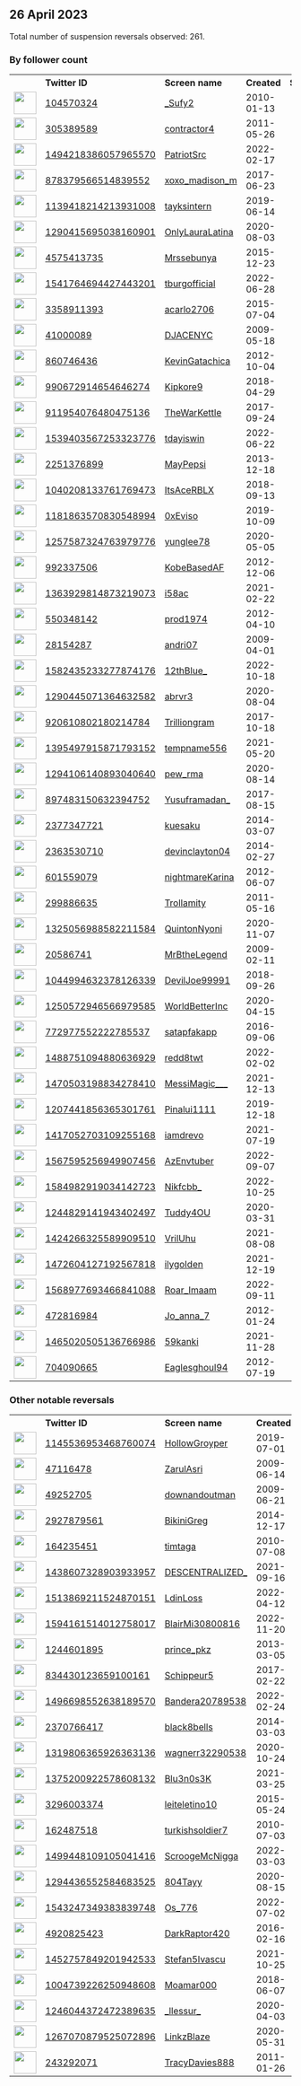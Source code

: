 
## 26 April 2023
Total number of suspension reversals observed: 261.

### By follower count
<table><tr><th></th><th align="left">Twitter ID</th><th align="left">Screen name</th>
<th align="left">Created</th><th align="left">Status</th><th align="left">Suspended</th><th align="left">Followers</th>
<tr><td><a href="https://pbs.twimg.com/profile_images/1354566439726964743/yHLy4h3g_normal.jpg"><img src="https://pbs.twimg.com/profile_images/1354566439726964743/yHLy4h3g_normal.jpg" width="40px" height="40px" align="center"/></a></td><td><a href="https://twitter.com/intent/user?user_id=104570324">104570324</a></td><td><a href="https://twitter.com/_Sufy2">_Sufy2</a></td><td>2010-01-13</td><td align="center"></td><td></td><td>69440</td></tr>
<tr><td><a href="https://pbs.twimg.com/profile_images/1595427436090609665/BiK4KELM_normal.jpg"><img src="https://pbs.twimg.com/profile_images/1595427436090609665/BiK4KELM_normal.jpg" width="40px" height="40px" align="center"/></a></td><td><a href="https://twitter.com/intent/user?user_id=305389589">305389589</a></td><td><a href="https://twitter.com/contractor4">contractor4</a></td><td>2011-05-26</td><td align="center"></td><td>2023-03-28</td><td>32905</td></tr>
<tr><td><a href="https://pbs.twimg.com/profile_images/1532571921287680004/_eP48_gD_normal.jpg"><img src="https://pbs.twimg.com/profile_images/1532571921287680004/_eP48_gD_normal.jpg" width="40px" height="40px" align="center"/></a></td><td><a href="https://twitter.com/intent/user?user_id=1494218386057965570">1494218386057965570</a></td><td><a href="https://twitter.com/PatriotSrc">PatriotSrc</a></td><td>2022-02-17</td><td align="center"></td><td>2022-07-13</td><td>30072</td></tr>
<tr><td><a href="https://pbs.twimg.com/profile_images/1649442869718183937/DQGAp0bw_normal.jpg"><img src="https://pbs.twimg.com/profile_images/1649442869718183937/DQGAp0bw_normal.jpg" width="40px" height="40px" align="center"/></a></td><td><a href="https://twitter.com/intent/user?user_id=878379566514839552">878379566514839552</a></td><td><a href="https://twitter.com/xoxo_madison_m">xoxo_madison_m</a></td><td>2017-06-23</td><td align="center"></td><td>2022-10-24</td><td>26486</td></tr>
<tr><td><a href="https://pbs.twimg.com/profile_images/1642647608337342467/ltIx6cD__normal.jpg"><img src="https://pbs.twimg.com/profile_images/1642647608337342467/ltIx6cD__normal.jpg" width="40px" height="40px" align="center"/></a></td><td><a href="https://twitter.com/intent/user?user_id=1139418214213931008">1139418214213931008</a></td><td><a href="https://twitter.com/tayksintern">tayksintern</a></td><td>2019-06-14</td><td align="center"></td><td></td><td>23034</td></tr>
<tr><td><a href="https://pbs.twimg.com/profile_images/1623699012481081346/GZjVh6Io_normal.jpg"><img src="https://pbs.twimg.com/profile_images/1623699012481081346/GZjVh6Io_normal.jpg" width="40px" height="40px" align="center"/></a></td><td><a href="https://twitter.com/intent/user?user_id=1290415695038160901">1290415695038160901</a></td><td><a href="https://twitter.com/OnlyLauraLatina">OnlyLauraLatina</a></td><td>2020-08-03</td><td align="center"></td><td>2023-03-27</td><td>12034</td></tr>
<tr><td><a href="https://pbs.twimg.com/profile_images/1583393693863739392/Y5qQDIAJ_normal.jpg"><img src="https://pbs.twimg.com/profile_images/1583393693863739392/Y5qQDIAJ_normal.jpg" width="40px" height="40px" align="center"/></a></td><td><a href="https://twitter.com/intent/user?user_id=4575413735">4575413735</a></td><td><a href="https://twitter.com/Mrssebunya">Mrssebunya</a></td><td>2015-12-23</td><td align="center"></td><td>2022-11-21</td><td>8927</td></tr>
<tr><td><a href="https://pbs.twimg.com/profile_images/1542036957294911490/FeXIt8Zy_normal.jpg"><img src="https://pbs.twimg.com/profile_images/1542036957294911490/FeXIt8Zy_normal.jpg" width="40px" height="40px" align="center"/></a></td><td><a href="https://twitter.com/intent/user?user_id=1541764694427443201">1541764694427443201</a></td><td><a href="https://twitter.com/tburgofficial">tburgofficial</a></td><td>2022-06-28</td><td align="center"></td><td>2023-03-26</td><td>6836</td></tr>
<tr><td><a href="https://pbs.twimg.com/profile_images/721296166286204928/tJ07BPIc_normal.jpg"><img src="https://pbs.twimg.com/profile_images/721296166286204928/tJ07BPIc_normal.jpg" width="40px" height="40px" align="center"/></a></td><td><a href="https://twitter.com/intent/user?user_id=3358911393">3358911393</a></td><td><a href="https://twitter.com/acarlo2706">acarlo2706</a></td><td>2015-07-04</td><td align="center"></td><td>2023-04-16</td><td>5022</td></tr>
<tr><td><a href="https://pbs.twimg.com/profile_images/1643567588197187586/R5H36tqt_normal.jpg"><img src="https://pbs.twimg.com/profile_images/1643567588197187586/R5H36tqt_normal.jpg" width="40px" height="40px" align="center"/></a></td><td><a href="https://twitter.com/intent/user?user_id=41000089">41000089</a></td><td><a href="https://twitter.com/DJACENYC">DJACENYC</a></td><td>2009-05-18</td><td align="center"></td><td></td><td>3895</td></tr>
<tr><td><a href="https://pbs.twimg.com/profile_images/770005787137671168/uJA5dQrZ_normal.jpg"><img src="https://pbs.twimg.com/profile_images/770005787137671168/uJA5dQrZ_normal.jpg" width="40px" height="40px" align="center"/></a></td><td><a href="https://twitter.com/intent/user?user_id=860746436">860746436</a></td><td><a href="https://twitter.com/KevinGatachica">KevinGatachica</a></td><td>2012-10-04</td><td align="center"></td><td></td><td>3884</td></tr>
<tr><td><a href="https://pbs.twimg.com/profile_images/1645742654129422336/nBOQVMxW_normal.jpg"><img src="https://pbs.twimg.com/profile_images/1645742654129422336/nBOQVMxW_normal.jpg" width="40px" height="40px" align="center"/></a></td><td><a href="https://twitter.com/intent/user?user_id=990672914654646274">990672914654646274</a></td><td><a href="https://twitter.com/Kipkore9">Kipkore9</a></td><td>2018-04-29</td><td align="center"></td><td>2023-02-19</td><td>3039</td></tr>
<tr><td><a href="https://pbs.twimg.com/profile_images/1096773478525665280/sUZHx15W_normal.png"><img src="https://pbs.twimg.com/profile_images/1096773478525665280/sUZHx15W_normal.png" width="40px" height="40px" align="center"/></a></td><td><a href="https://twitter.com/intent/user?user_id=911954076480475136">911954076480475136</a></td><td><a href="https://twitter.com/TheWarKettle">TheWarKettle</a></td><td>2017-09-24</td><td align="center"></td><td></td><td>2720</td></tr>
<tr><td><a href="https://pbs.twimg.com/profile_images/1651517813356646400/pfhQc9I5_normal.png"><img src="https://pbs.twimg.com/profile_images/1651517813356646400/pfhQc9I5_normal.png" width="40px" height="40px" align="center"/></a></td><td><a href="https://twitter.com/intent/user?user_id=1539403567253323776">1539403567253323776</a></td><td><a href="https://twitter.com/tdayiswin">tdayiswin</a></td><td>2022-06-22</td><td align="center"></td><td>2023-03-26</td><td>2546</td></tr>
<tr><td><a href="https://pbs.twimg.com/profile_images/811789077989101568/_XLzOH64_normal.jpg"><img src="https://pbs.twimg.com/profile_images/811789077989101568/_XLzOH64_normal.jpg" width="40px" height="40px" align="center"/></a></td><td><a href="https://twitter.com/intent/user?user_id=2251376899">2251376899</a></td><td><a href="https://twitter.com/MayPepsi">MayPepsi</a></td><td>2013-12-18</td><td align="center"></td><td></td><td>2097</td></tr>
<tr><td><a href="https://pbs.twimg.com/profile_images/1647281665943928832/ncIN4poS_normal.jpg"><img src="https://pbs.twimg.com/profile_images/1647281665943928832/ncIN4poS_normal.jpg" width="40px" height="40px" align="center"/></a></td><td><a href="https://twitter.com/intent/user?user_id=1040208133761769473">1040208133761769473</a></td><td><a href="https://twitter.com/ItsAceRBLX">ItsAceRBLX</a></td><td>2018-09-13</td><td align="center"></td><td>2022-11-29</td><td>1967</td></tr>
<tr><td><a href="https://pbs.twimg.com/profile_images/1595631998764142592/998v4m4G_normal.png"><img src="https://pbs.twimg.com/profile_images/1595631998764142592/998v4m4G_normal.png" width="40px" height="40px" align="center"/></a></td><td><a href="https://twitter.com/intent/user?user_id=1181863570830548994">1181863570830548994</a></td><td><a href="https://twitter.com/0xEviso">0xEviso</a></td><td>2019-10-09</td><td align="center"></td><td>2023-01-20</td><td>1965</td></tr>
<tr><td><a href="https://pbs.twimg.com/profile_images/1613107507597115398/401EBcQs_normal.jpg"><img src="https://pbs.twimg.com/profile_images/1613107507597115398/401EBcQs_normal.jpg" width="40px" height="40px" align="center"/></a></td><td><a href="https://twitter.com/intent/user?user_id=1257587324763979776">1257587324763979776</a></td><td><a href="https://twitter.com/yunglee78">yunglee78</a></td><td>2020-05-05</td><td align="center"></td><td>2023-01-16</td><td>1749</td></tr>
<tr><td><a href="https://pbs.twimg.com/profile_images/1587595947965616129/DS1lq-OX_normal.jpg"><img src="https://pbs.twimg.com/profile_images/1587595947965616129/DS1lq-OX_normal.jpg" width="40px" height="40px" align="center"/></a></td><td><a href="https://twitter.com/intent/user?user_id=992337506">992337506</a></td><td><a href="https://twitter.com/KobeBasedAF">KobeBasedAF</a></td><td>2012-12-06</td><td align="center"></td><td>2022-12-06</td><td>1663</td></tr>
<tr><td><a href="https://pbs.twimg.com/profile_images/1650472174216462337/qHTCRPXo_normal.jpg"><img src="https://pbs.twimg.com/profile_images/1650472174216462337/qHTCRPXo_normal.jpg" width="40px" height="40px" align="center"/></a></td><td><a href="https://twitter.com/intent/user?user_id=1363929814873219073">1363929814873219073</a></td><td><a href="https://twitter.com/i58ac">i58ac</a></td><td>2021-02-22</td><td align="center"></td><td>2023-02-17</td><td>1423</td></tr>
<tr><td><a href="https://pbs.twimg.com/profile_images/1635330342906396674/_P3qHp6r_normal.jpg"><img src="https://pbs.twimg.com/profile_images/1635330342906396674/_P3qHp6r_normal.jpg" width="40px" height="40px" align="center"/></a></td><td><a href="https://twitter.com/intent/user?user_id=550348142">550348142</a></td><td><a href="https://twitter.com/prod1974">prod1974</a></td><td>2012-04-10</td><td align="center"></td><td>2023-03-16</td><td>1402</td></tr>
<tr><td><a href="https://pbs.twimg.com/profile_images/1560204397409288192/rvM2MiEw_normal.jpg"><img src="https://pbs.twimg.com/profile_images/1560204397409288192/rvM2MiEw_normal.jpg" width="40px" height="40px" align="center"/></a></td><td><a href="https://twitter.com/intent/user?user_id=28154287">28154287</a></td><td><a href="https://twitter.com/andri07">andri07</a></td><td>2009-04-01</td><td align="center"></td><td>2022-12-31</td><td>1251</td></tr>
<tr><td><a href="https://pbs.twimg.com/profile_images/1650936432058310672/e3pkXWbu_normal.jpg"><img src="https://pbs.twimg.com/profile_images/1650936432058310672/e3pkXWbu_normal.jpg" width="40px" height="40px" align="center"/></a></td><td><a href="https://twitter.com/intent/user?user_id=1582435233277874176">1582435233277874176</a></td><td><a href="https://twitter.com/12thBlue_">12thBlue_</a></td><td>2022-10-18</td><td align="center"></td><td>2023-03-22</td><td>1159</td></tr>
<tr><td><a href="https://pbs.twimg.com/profile_images/1539502559773306881/1V7u_6PE_normal.jpg"><img src="https://pbs.twimg.com/profile_images/1539502559773306881/1V7u_6PE_normal.jpg" width="40px" height="40px" align="center"/></a></td><td><a href="https://twitter.com/intent/user?user_id=1290445071364632582">1290445071364632582</a></td><td><a href="https://twitter.com/abrvr3">abrvr3</a></td><td>2020-08-04</td><td align="center"></td><td>2022-12-13</td><td>1077</td></tr>
<tr><td><a href="https://pbs.twimg.com/profile_images/1644859152789827586/h7Xag5Nt_normal.jpg"><img src="https://pbs.twimg.com/profile_images/1644859152789827586/h7Xag5Nt_normal.jpg" width="40px" height="40px" align="center"/></a></td><td><a href="https://twitter.com/intent/user?user_id=920610802180214784">920610802180214784</a></td><td><a href="https://twitter.com/Trilliongram">Trilliongram</a></td><td>2017-10-18</td><td align="center"></td><td>2023-03-26</td><td>1021</td></tr>
<tr><td><a href="https://pbs.twimg.com/profile_images/1651031371454840834/3RNvRk-5_normal.jpg"><img src="https://pbs.twimg.com/profile_images/1651031371454840834/3RNvRk-5_normal.jpg" width="40px" height="40px" align="center"/></a></td><td><a href="https://twitter.com/intent/user?user_id=1395497915871793152">1395497915871793152</a></td><td><a href="https://twitter.com/tempname556">tempname556</a></td><td>2021-05-20</td><td align="center"></td><td></td><td>973</td></tr>
<tr><td><a href="https://pbs.twimg.com/profile_images/1596019115558580224/43UqjueN_normal.jpg"><img src="https://pbs.twimg.com/profile_images/1596019115558580224/43UqjueN_normal.jpg" width="40px" height="40px" align="center"/></a></td><td><a href="https://twitter.com/intent/user?user_id=1294106140893040640">1294106140893040640</a></td><td><a href="https://twitter.com/pew_rma">pew_rma</a></td><td>2020-08-14</td><td align="center"></td><td>2022-11-27</td><td>889</td></tr>
<tr><td><a href="https://pbs.twimg.com/profile_images/1589349255889801217/8UUJshhl_normal.jpg"><img src="https://pbs.twimg.com/profile_images/1589349255889801217/8UUJshhl_normal.jpg" width="40px" height="40px" align="center"/></a></td><td><a href="https://twitter.com/intent/user?user_id=897483150632394752">897483150632394752</a></td><td><a href="https://twitter.com/Yusuframadan_">Yusuframadan_</a></td><td>2017-08-15</td><td align="center"></td><td>2023-04-02</td><td>876</td></tr>
<tr><td><a href="https://pbs.twimg.com/profile_images/570624975501918208/k3rBTMdX_normal.jpeg"><img src="https://pbs.twimg.com/profile_images/570624975501918208/k3rBTMdX_normal.jpeg" width="40px" height="40px" align="center"/></a></td><td><a href="https://twitter.com/intent/user?user_id=2377347721">2377347721</a></td><td><a href="https://twitter.com/kuesaku">kuesaku</a></td><td>2014-03-07</td><td align="center"></td><td>2023-03-21</td><td>852</td></tr>
<tr><td><a href="https://pbs.twimg.com/profile_images/1604591576373727233/o-0kOIAD_normal.jpg"><img src="https://pbs.twimg.com/profile_images/1604591576373727233/o-0kOIAD_normal.jpg" width="40px" height="40px" align="center"/></a></td><td><a href="https://twitter.com/intent/user?user_id=2363530710">2363530710</a></td><td><a href="https://twitter.com/devinclayton04">devinclayton04</a></td><td>2014-02-27</td><td align="center">🔒</td><td>2023-01-28</td><td>783</td></tr>
<tr><td><a href="https://pbs.twimg.com/profile_images/1649300861057925120/dzYBrijE_normal.jpg"><img src="https://pbs.twimg.com/profile_images/1649300861057925120/dzYBrijE_normal.jpg" width="40px" height="40px" align="center"/></a></td><td><a href="https://twitter.com/intent/user?user_id=601559079">601559079</a></td><td><a href="https://twitter.com/nightmareKarina">nightmareKarina</a></td><td>2012-06-07</td><td align="center"></td><td>2023-03-21</td><td>777</td></tr>
<tr><td><a href="https://pbs.twimg.com/profile_images/1648834644140253185/TWWRrAMb_normal.jpg"><img src="https://pbs.twimg.com/profile_images/1648834644140253185/TWWRrAMb_normal.jpg" width="40px" height="40px" align="center"/></a></td><td><a href="https://twitter.com/intent/user?user_id=299886635">299886635</a></td><td><a href="https://twitter.com/Trollamity">Trollamity</a></td><td>2011-05-16</td><td align="center"></td><td></td><td>722</td></tr>
<tr><td><a href="https://pbs.twimg.com/profile_images/1570113674026655744/FMWnCFL2_normal.jpg"><img src="https://pbs.twimg.com/profile_images/1570113674026655744/FMWnCFL2_normal.jpg" width="40px" height="40px" align="center"/></a></td><td><a href="https://twitter.com/intent/user?user_id=1325056988582211584">1325056988582211584</a></td><td><a href="https://twitter.com/QuintonNyoni">QuintonNyoni</a></td><td>2020-11-07</td><td align="center"></td><td>2023-03-28</td><td>703</td></tr>
<tr><td><a href="https://pbs.twimg.com/profile_images/1650203361822535687/tsvlDvkp_normal.jpg"><img src="https://pbs.twimg.com/profile_images/1650203361822535687/tsvlDvkp_normal.jpg" width="40px" height="40px" align="center"/></a></td><td><a href="https://twitter.com/intent/user?user_id=20586741">20586741</a></td><td><a href="https://twitter.com/MrBtheLegend">MrBtheLegend</a></td><td>2009-02-11</td><td align="center"></td><td>2023-03-27</td><td>694</td></tr>
<tr><td><a href="https://pbs.twimg.com/profile_images/1067200942381166600/1yN1KOMG_normal.jpg"><img src="https://pbs.twimg.com/profile_images/1067200942381166600/1yN1KOMG_normal.jpg" width="40px" height="40px" align="center"/></a></td><td><a href="https://twitter.com/intent/user?user_id=1044994632378126339">1044994632378126339</a></td><td><a href="https://twitter.com/DevilJoe99991">DevilJoe99991</a></td><td>2018-09-26</td><td align="center"></td><td>2023-02-08</td><td>660</td></tr>
<tr><td><a href="https://pbs.twimg.com/profile_images/1392599906058182656/HI7jxKc3_normal.jpg"><img src="https://pbs.twimg.com/profile_images/1392599906058182656/HI7jxKc3_normal.jpg" width="40px" height="40px" align="center"/></a></td><td><a href="https://twitter.com/intent/user?user_id=1250572946566979585">1250572946566979585</a></td><td><a href="https://twitter.com/WorldBetterInc">WorldBetterInc</a></td><td>2020-04-15</td><td align="center"></td><td>2023-03-04</td><td>637</td></tr>
<tr><td><a href="https://pbs.twimg.com/profile_images/1648674880844443649/3p2XyKAq_normal.jpg"><img src="https://pbs.twimg.com/profile_images/1648674880844443649/3p2XyKAq_normal.jpg" width="40px" height="40px" align="center"/></a></td><td><a href="https://twitter.com/intent/user?user_id=772977552222785537">772977552222785537</a></td><td><a href="https://twitter.com/satapfakapp">satapfakapp</a></td><td>2016-09-06</td><td align="center"></td><td>2023-02-15</td><td>635</td></tr>
<tr><td><a href="https://pbs.twimg.com/profile_images/1651665034768949248/zG68TxQw_normal.jpg"><img src="https://pbs.twimg.com/profile_images/1651665034768949248/zG68TxQw_normal.jpg" width="40px" height="40px" align="center"/></a></td><td><a href="https://twitter.com/intent/user?user_id=1488751094880636929">1488751094880636929</a></td><td><a href="https://twitter.com/redd8twt">redd8twt</a></td><td>2022-02-02</td><td align="center"></td><td>2022-12-17</td><td>631</td></tr>
<tr><td><a href="https://pbs.twimg.com/profile_images/1486037229483053056/dZrGJu8V_normal.jpg"><img src="https://pbs.twimg.com/profile_images/1486037229483053056/dZrGJu8V_normal.jpg" width="40px" height="40px" align="center"/></a></td><td><a href="https://twitter.com/intent/user?user_id=1470503198834278410">1470503198834278410</a></td><td><a href="https://twitter.com/MessiMagic___">MessiMagic___</a></td><td>2021-12-13</td><td align="center"></td><td>2023-03-16</td><td>575</td></tr>
<tr><td><a href="https://pbs.twimg.com/profile_images/1265468184469147649/qDI1y3f3_normal.jpg"><img src="https://pbs.twimg.com/profile_images/1265468184469147649/qDI1y3f3_normal.jpg" width="40px" height="40px" align="center"/></a></td><td><a href="https://twitter.com/intent/user?user_id=1207441856365301761">1207441856365301761</a></td><td><a href="https://twitter.com/Pinalui1111">Pinalui1111</a></td><td>2019-12-18</td><td align="center"></td><td></td><td>567</td></tr>
<tr><td><a href="https://pbs.twimg.com/profile_images/1564745943655784449/_HgKwy0__normal.jpg"><img src="https://pbs.twimg.com/profile_images/1564745943655784449/_HgKwy0__normal.jpg" width="40px" height="40px" align="center"/></a></td><td><a href="https://twitter.com/intent/user?user_id=1417052703109255168">1417052703109255168</a></td><td><a href="https://twitter.com/iamdrevo">iamdrevo</a></td><td>2021-07-19</td><td align="center"></td><td>2023-01-01</td><td>567</td></tr>
<tr><td><a href="https://pbs.twimg.com/profile_images/1649604671412097025/wgbxjFCT_normal.jpg"><img src="https://pbs.twimg.com/profile_images/1649604671412097025/wgbxjFCT_normal.jpg" width="40px" height="40px" align="center"/></a></td><td><a href="https://twitter.com/intent/user?user_id=1567595256949907456">1567595256949907456</a></td><td><a href="https://twitter.com/AzEnvtuber">AzEnvtuber</a></td><td>2022-09-07</td><td align="center"></td><td>2023-04-10</td><td>557</td></tr>
<tr><td><a href="https://pbs.twimg.com/profile_images/1651855251526520832/RmYaKrOu_normal.jpg"><img src="https://pbs.twimg.com/profile_images/1651855251526520832/RmYaKrOu_normal.jpg" width="40px" height="40px" align="center"/></a></td><td><a href="https://twitter.com/intent/user?user_id=1584982919034142723">1584982919034142723</a></td><td><a href="https://twitter.com/Nikfcbb_">Nikfcbb_</a></td><td>2022-10-25</td><td align="center"></td><td>2022-12-20</td><td>544</td></tr>
<tr><td><a href="https://pbs.twimg.com/profile_images/1651607512100085763/nlpvx89w_normal.jpg"><img src="https://pbs.twimg.com/profile_images/1651607512100085763/nlpvx89w_normal.jpg" width="40px" height="40px" align="center"/></a></td><td><a href="https://twitter.com/intent/user?user_id=1244829141943402497">1244829141943402497</a></td><td><a href="https://twitter.com/Tuddy4OU">Tuddy4OU</a></td><td>2020-03-31</td><td align="center"></td><td>2022-12-12</td><td>536</td></tr>
<tr><td><a href="https://pbs.twimg.com/profile_images/1506019597727801354/CmpHx8A4_normal.jpg"><img src="https://pbs.twimg.com/profile_images/1506019597727801354/CmpHx8A4_normal.jpg" width="40px" height="40px" align="center"/></a></td><td><a href="https://twitter.com/intent/user?user_id=1424266325589909510">1424266325589909510</a></td><td><a href="https://twitter.com/VrilUhu">VrilUhu</a></td><td>2021-08-08</td><td align="center"></td><td>2022-06-08</td><td>527</td></tr>
<tr><td><a href="https://pbs.twimg.com/profile_images/1652093222628257793/gTkWl6XV_normal.jpg"><img src="https://pbs.twimg.com/profile_images/1652093222628257793/gTkWl6XV_normal.jpg" width="40px" height="40px" align="center"/></a></td><td><a href="https://twitter.com/intent/user?user_id=1472604127192567818">1472604127192567818</a></td><td><a href="https://twitter.com/ilygoIden">ilygoIden</a></td><td>2021-12-19</td><td align="center"></td><td>2023-02-11</td><td>525</td></tr>
<tr><td><a href="https://pbs.twimg.com/profile_images/1569022698772385792/tOoIU5gb_normal.jpg"><img src="https://pbs.twimg.com/profile_images/1569022698772385792/tOoIU5gb_normal.jpg" width="40px" height="40px" align="center"/></a></td><td><a href="https://twitter.com/intent/user?user_id=1568977693466841088">1568977693466841088</a></td><td><a href="https://twitter.com/Roar_Imaam">Roar_Imaam</a></td><td>2022-09-11</td><td align="center"></td><td>2023-04-22</td><td>476</td></tr>
<tr><td><a href="https://pbs.twimg.com/profile_images/1648791101149437953/yeVQlqbp_normal.jpg"><img src="https://pbs.twimg.com/profile_images/1648791101149437953/yeVQlqbp_normal.jpg" width="40px" height="40px" align="center"/></a></td><td><a href="https://twitter.com/intent/user?user_id=472816984">472816984</a></td><td><a href="https://twitter.com/Jo_anna_7">Jo_anna_7</a></td><td>2012-01-24</td><td align="center"></td><td></td><td>474</td></tr>
<tr><td><a href="https://pbs.twimg.com/profile_images/1652357690771877888/pSI3-00w_normal.jpg"><img src="https://pbs.twimg.com/profile_images/1652357690771877888/pSI3-00w_normal.jpg" width="40px" height="40px" align="center"/></a></td><td><a href="https://twitter.com/intent/user?user_id=1465020505136766986">1465020505136766986</a></td><td><a href="https://twitter.com/59kanki">59kanki</a></td><td>2021-11-28</td><td align="center"></td><td>2022-10-17</td><td>470</td></tr>
<tr><td><a href="https://pbs.twimg.com/profile_images/1636091165283057666/c24_yxq3_normal.jpg"><img src="https://pbs.twimg.com/profile_images/1636091165283057666/c24_yxq3_normal.jpg" width="40px" height="40px" align="center"/></a></td><td><a href="https://twitter.com/intent/user?user_id=704090665">704090665</a></td><td><a href="https://twitter.com/Eaglesghoul94">Eaglesghoul94</a></td><td>2012-07-19</td><td align="center"></td><td></td><td>469</td></tr>
</table>

### Other notable reversals
<table><tr><th></th><th align="left">Twitter ID</th><th align="left">Screen name</th>
<th align="left">Created</th><th align="left">Status</th><th align="left">Suspended</th><th align="left">Followers</th>
<tr><td><a href="https://pbs.twimg.com/profile_images/1584704603890802688/9sI-17RZ_normal.jpg"><img src="https://pbs.twimg.com/profile_images/1584704603890802688/9sI-17RZ_normal.jpg" width="40px" height="40px" align="center"/></a></td><td><a href="https://twitter.com/intent/user?user_id=1145536953468760074">1145536953468760074</a></td><td><a href="https://twitter.com/HollowGroyper">HollowGroyper</a></td><td>2019-07-01</td><td align="center"></td><td>2022-10-30</td><td>111</td></tr>
<tr><td><a href="https://pbs.twimg.com/profile_images/1521535650951954432/4MIBlGPS_normal.jpg"><img src="https://pbs.twimg.com/profile_images/1521535650951954432/4MIBlGPS_normal.jpg" width="40px" height="40px" align="center"/></a></td><td><a href="https://twitter.com/intent/user?user_id=47116478">47116478</a></td><td><a href="https://twitter.com/ZarulAsri">ZarulAsri</a></td><td>2009-06-14</td><td align="center"></td><td>2023-01-02</td><td>27</td></tr>
<tr><td><a href="https://pbs.twimg.com/profile_images/2102266935/stringless_bass_normal.jpg"><img src="https://pbs.twimg.com/profile_images/2102266935/stringless_bass_normal.jpg" width="40px" height="40px" align="center"/></a></td><td><a href="https://twitter.com/intent/user?user_id=49252705">49252705</a></td><td><a href="https://twitter.com/downandoutman">downandoutman</a></td><td>2009-06-21</td><td align="center"></td><td>2023-04-13</td><td>381</td></tr>
<tr><td><a href="https://pbs.twimg.com/profile_images/1651455698230816768/UgP6TNRa_normal.jpg"><img src="https://pbs.twimg.com/profile_images/1651455698230816768/UgP6TNRa_normal.jpg" width="40px" height="40px" align="center"/></a></td><td><a href="https://twitter.com/intent/user?user_id=2927879561">2927879561</a></td><td><a href="https://twitter.com/BikiniGreg">BikiniGreg</a></td><td>2014-12-17</td><td align="center"></td><td>2023-04-08</td><td>62</td></tr>
<tr><td><a href="https://pbs.twimg.com/profile_images/1447326056990580736/t701T6cr_normal.jpg"><img src="https://pbs.twimg.com/profile_images/1447326056990580736/t701T6cr_normal.jpg" width="40px" height="40px" align="center"/></a></td><td><a href="https://twitter.com/intent/user?user_id=164235451">164235451</a></td><td><a href="https://twitter.com/timtaga">timtaga</a></td><td>2010-07-08</td><td align="center">🔒</td><td>2023-03-09</td><td>25</td></tr>
<tr><td><a href="https://pbs.twimg.com/profile_images/1639518804962099200/u0feeFTS_normal.jpg"><img src="https://pbs.twimg.com/profile_images/1639518804962099200/u0feeFTS_normal.jpg" width="40px" height="40px" align="center"/></a></td><td><a href="https://twitter.com/intent/user?user_id=1438607328903933957">1438607328903933957</a></td><td><a href="https://twitter.com/DESCENTRALIZED_">DESCENTRALIZED_</a></td><td>2021-09-16</td><td align="center"></td><td>2023-01-19</td><td>301</td></tr>
<tr><td><a href="https://pbs.twimg.com/profile_images/1648368533108146181/oBAZOjx5_normal.jpg"><img src="https://pbs.twimg.com/profile_images/1648368533108146181/oBAZOjx5_normal.jpg" width="40px" height="40px" align="center"/></a></td><td><a href="https://twitter.com/intent/user?user_id=1513869211524870151">1513869211524870151</a></td><td><a href="https://twitter.com/LdinLoss">LdinLoss</a></td><td>2022-04-12</td><td align="center">🔒</td><td>2022-12-11</td><td>207</td></tr>
<tr><td><a href="https://pbs.twimg.com/profile_images/1598814534587846665/HE8q59fc_normal.jpg"><img src="https://pbs.twimg.com/profile_images/1598814534587846665/HE8q59fc_normal.jpg" width="40px" height="40px" align="center"/></a></td><td><a href="https://twitter.com/intent/user?user_id=1594161514012758017">1594161514012758017</a></td><td><a href="https://twitter.com/BlairMi30800816">BlairMi30800816</a></td><td>2022-11-20</td><td align="center"></td><td>2022-12-06</td><td>80</td></tr>
<tr><td><a href="https://pbs.twimg.com/profile_images/1636838565811216389/VLQnYUnP_normal.jpg"><img src="https://pbs.twimg.com/profile_images/1636838565811216389/VLQnYUnP_normal.jpg" width="40px" height="40px" align="center"/></a></td><td><a href="https://twitter.com/intent/user?user_id=1244601895">1244601895</a></td><td><a href="https://twitter.com/prince_pkz">prince_pkz</a></td><td>2013-03-05</td><td align="center"></td><td>2023-03-21</td><td>7</td></tr>
<tr><td><a href="https://pbs.twimg.com/profile_images/1652333875526238211/EusUi1aO_normal.jpg"><img src="https://pbs.twimg.com/profile_images/1652333875526238211/EusUi1aO_normal.jpg" width="40px" height="40px" align="center"/></a></td><td><a href="https://twitter.com/intent/user?user_id=834430123659100161">834430123659100161</a></td><td><a href="https://twitter.com/Schippeur5">Schippeur5</a></td><td>2017-02-22</td><td align="center">🔒</td><td>2023-03-28</td><td>5</td></tr>
<tr><td><a href="https://pbs.twimg.com/profile_images/1497212277660991491/8jFs32nk_normal.jpg"><img src="https://pbs.twimg.com/profile_images/1497212277660991491/8jFs32nk_normal.jpg" width="40px" height="40px" align="center"/></a></td><td><a href="https://twitter.com/intent/user?user_id=1496698552638189570">1496698552638189570</a></td><td><a href="https://twitter.com/Bandera20789538">Bandera20789538</a></td><td>2022-02-24</td><td align="center"></td><td>2023-01-21</td><td>0</td></tr>
<tr><td><a href="https://pbs.twimg.com/profile_images/975614848582242304/SLftlpco_normal.jpg"><img src="https://pbs.twimg.com/profile_images/975614848582242304/SLftlpco_normal.jpg" width="40px" height="40px" align="center"/></a></td><td><a href="https://twitter.com/intent/user?user_id=2370766417">2370766417</a></td><td><a href="https://twitter.com/black8bells">black8bells</a></td><td>2014-03-03</td><td align="center"></td><td>2022-12-27</td><td>130</td></tr>
<tr><td><a href="https://abs.twimg.com/sticky/default_profile_images/default_profile_normal.png"><img src="https://abs.twimg.com/sticky/default_profile_images/default_profile_normal.png" width="40px" height="40px" align="center"/></a></td><td><a href="https://twitter.com/intent/user?user_id=1319806365926363136">1319806365926363136</a></td><td><a href="https://twitter.com/wagnerr32290538">wagnerr32290538</a></td><td>2020-10-24</td><td align="center"></td><td>2023-02-04</td><td>2</td></tr>
<tr><td><a href="https://pbs.twimg.com/profile_images/1649117866409578501/1nHdcwOd_normal.jpg"><img src="https://pbs.twimg.com/profile_images/1649117866409578501/1nHdcwOd_normal.jpg" width="40px" height="40px" align="center"/></a></td><td><a href="https://twitter.com/intent/user?user_id=1375200922578608132">1375200922578608132</a></td><td><a href="https://twitter.com/Blu3n0s3K">Blu3n0s3K</a></td><td>2021-03-25</td><td align="center"></td><td>2022-10-06</td><td>36</td></tr>
<tr><td><a href="https://pbs.twimg.com/profile_images/1293765940048527361/xmrnsx5Q_normal.jpg"><img src="https://pbs.twimg.com/profile_images/1293765940048527361/xmrnsx5Q_normal.jpg" width="40px" height="40px" align="center"/></a></td><td><a href="https://twitter.com/intent/user?user_id=3296003374">3296003374</a></td><td><a href="https://twitter.com/leiteletino10">leiteletino10</a></td><td>2015-05-24</td><td align="center"></td><td>2022-10-14</td><td>47</td></tr>
<tr><td><a href="https://pbs.twimg.com/profile_images/1573650034628988928/5uV-MwxX_normal.jpg"><img src="https://pbs.twimg.com/profile_images/1573650034628988928/5uV-MwxX_normal.jpg" width="40px" height="40px" align="center"/></a></td><td><a href="https://twitter.com/intent/user?user_id=162487518">162487518</a></td><td><a href="https://twitter.com/turkishsoldier7">turkishsoldier7</a></td><td>2010-07-03</td><td align="center"></td><td>2022-10-09</td><td>18</td></tr>
<tr><td><a href="https://pbs.twimg.com/profile_images/1641906421011709953/UMvZJHwq_normal.jpg"><img src="https://pbs.twimg.com/profile_images/1641906421011709953/UMvZJHwq_normal.jpg" width="40px" height="40px" align="center"/></a></td><td><a href="https://twitter.com/intent/user?user_id=1499448109105041416">1499448109105041416</a></td><td><a href="https://twitter.com/ScroogeMcNigga">ScroogeMcNigga</a></td><td>2022-03-03</td><td align="center"></td><td>2022-11-26</td><td>125</td></tr>
<tr><td><a href="https://pbs.twimg.com/profile_images/1522471888697626625/0f618YR1_normal.jpg"><img src="https://pbs.twimg.com/profile_images/1522471888697626625/0f618YR1_normal.jpg" width="40px" height="40px" align="center"/></a></td><td><a href="https://twitter.com/intent/user?user_id=1294436552584683525">1294436552584683525</a></td><td><a href="https://twitter.com/804Tayy">804Tayy</a></td><td>2020-08-15</td><td align="center"></td><td>2023-03-13</td><td>52</td></tr>
<tr><td><a href="https://pbs.twimg.com/profile_images/1543252119402201088/FgZDzfM6_normal.jpg"><img src="https://pbs.twimg.com/profile_images/1543252119402201088/FgZDzfM6_normal.jpg" width="40px" height="40px" align="center"/></a></td><td><a href="https://twitter.com/intent/user?user_id=1543247349383839748">1543247349383839748</a></td><td><a href="https://twitter.com/Os_776">Os_776</a></td><td>2022-07-02</td><td align="center"></td><td>2023-02-24</td><td>18</td></tr>
<tr><td><a href="https://pbs.twimg.com/profile_images/1362783723075297285/XTMmgkFi_normal.jpg"><img src="https://pbs.twimg.com/profile_images/1362783723075297285/XTMmgkFi_normal.jpg" width="40px" height="40px" align="center"/></a></td><td><a href="https://twitter.com/intent/user?user_id=4920825423">4920825423</a></td><td><a href="https://twitter.com/DarkRaptor420">DarkRaptor420</a></td><td>2016-02-16</td><td align="center"></td><td>2022-11-25</td><td>17</td></tr>
<tr><td><a href="https://pbs.twimg.com/profile_images/1594215421166616577/p1hxiaBq_normal.jpg"><img src="https://pbs.twimg.com/profile_images/1594215421166616577/p1hxiaBq_normal.jpg" width="40px" height="40px" align="center"/></a></td><td><a href="https://twitter.com/intent/user?user_id=1452757849201942533">1452757849201942533</a></td><td><a href="https://twitter.com/Stefan5Ivascu">Stefan5Ivascu</a></td><td>2021-10-25</td><td align="center"></td><td>2023-04-05</td><td>1</td></tr>
<tr><td><a href="https://pbs.twimg.com/profile_images/1628280644886269960/tLtSYlD3_normal.jpg"><img src="https://pbs.twimg.com/profile_images/1628280644886269960/tLtSYlD3_normal.jpg" width="40px" height="40px" align="center"/></a></td><td><a href="https://twitter.com/intent/user?user_id=1004739226250948608">1004739226250948608</a></td><td><a href="https://twitter.com/Moamar000">Moamar000</a></td><td>2018-06-07</td><td align="center"></td><td>2022-12-08</td><td>7</td></tr>
<tr><td><a href="https://pbs.twimg.com/profile_images/1551245754362171394/XKrdRKpt_normal.jpg"><img src="https://pbs.twimg.com/profile_images/1551245754362171394/XKrdRKpt_normal.jpg" width="40px" height="40px" align="center"/></a></td><td><a href="https://twitter.com/intent/user?user_id=1246044372472389635">1246044372472389635</a></td><td><a href="https://twitter.com/_llessur_">_llessur_</a></td><td>2020-04-03</td><td align="center"></td><td>2022-12-13</td><td>24</td></tr>
<tr><td><a href="https://pbs.twimg.com/profile_images/1433222799624073218/cClHXcD2_normal.jpg"><img src="https://pbs.twimg.com/profile_images/1433222799624073218/cClHXcD2_normal.jpg" width="40px" height="40px" align="center"/></a></td><td><a href="https://twitter.com/intent/user?user_id=1267070879525072896">1267070879525072896</a></td><td><a href="https://twitter.com/LinkzBlaze">LinkzBlaze</a></td><td>2020-05-31</td><td align="center"></td><td>2023-02-13</td><td>137</td></tr>
<tr><td><a href="https://abs.twimg.com/sticky/default_profile_images/default_profile_normal.png"><img src="https://abs.twimg.com/sticky/default_profile_images/default_profile_normal.png" width="40px" height="40px" align="center"/></a></td><td><a href="https://twitter.com/intent/user?user_id=243292071">243292071</a></td><td><a href="https://twitter.com/TracyDavies888">TracyDavies888</a></td><td>2011-01-26</td><td align="center"></td><td>2023-03-28</td><td>29</td></tr>
</table>
